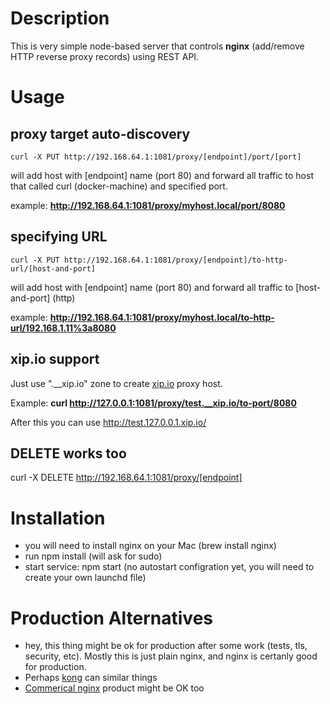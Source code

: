 
# Description 

This is very simple node-based server that controls **nginx** (add/remove HTTP reverse proxy records) using REST API.


# Usage 

## proxy target auto-discovery

```
curl -X PUT http://192.168.64.1:1081/proxy/[endpoint]/port/[port]
```
 
will add host with [endpoint] name (port 80) and forward all traffic to host that called curl 
(docker-machine) and specified port. 

example: **http://192.168.64.1:1081/proxy/myhost.local/port/8080**


## specifying URL 


```
curl -X PUT http://192.168.64.1:1081/proxy/[endpoint]/to-http-url/[host-and-port]
```
 
will add host with [endpoint] name (port 80) and forward all traffic to [host-and-port] (http)

example: **http://192.168.64.1:1081/proxy/myhost.local/to-http-url/192.168.1.11%3a8080**

## xip.io support 


Just use ".__xip.io" zone to create [xip.io](http://xip.io) proxy host. 

Example: **curl http://127.0.0.1:1081/proxy/test.__xip.io/to-port/8080**

After this you can use http://test.127.0.0.1.xip.io/


## DELETE works too

curl -X DELETE http://192.168.64.1:1081/proxy/[endpoint]


# Installation 

- you will need to install nginx on your Mac (brew install nginx)
- run npm install (will ask for sudo)
- start service: npm start  (no autostart configration yet, you will need to create your own launchd file) 



# Production Alternatives

- hey, this thing might be ok for production after some work (tests, tls, security, etc). Mostly this is just plain nginx, and nginx is certanly good for production. 
- Perhaps [kong](https://getkong.org/) can similar things 
- [Commerical nginx](https://www.nginx.com/products/) product might be OK too 

